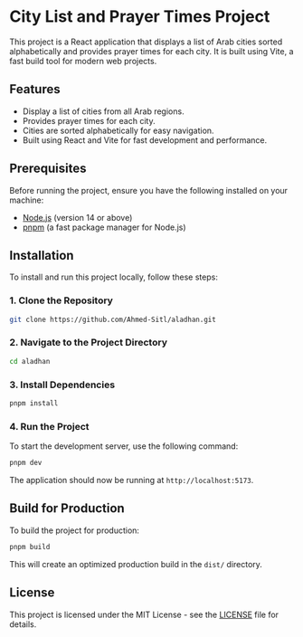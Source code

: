 # City List and Prayer Times Project

This project is a React application that displays a list of Arab cities sorted alphabetically and provides prayer times for each city. It is built using Vite, a fast build tool for modern web projects.

## Features

- Display a list of cities from all Arab regions.
- Provides prayer times for each city.
- Cities are sorted alphabetically for easy navigation.
- Built using React and Vite for fast development and performance.

## Prerequisites

Before running the project, ensure you have the following installed on your machine:

- [Node.js](https://nodejs.org/en/) (version 14 or above)
- [pnpm](https://pnpm.io/) (a fast package manager for Node.js)

## Installation

To install and run this project locally, follow these steps:

### 1. Clone the Repository

```bash
git clone https://github.com/Ahmed-Sitl/aladhan.git
```

### 2. Navigate to the Project Directory

```bash
cd aladhan
```

### 3. Install Dependencies

```bash
pnpm install
```

### 4. Run the Project

To start the development server, use the following command:

```bash
pnpm dev
```

The application should now be running at `http://localhost:5173`.

## Build for Production

To build the project for production:

```bash
pnpm build
```

This will create an optimized production build in the `dist/` directory.

## License

This project is licensed under the MIT License - see the [LICENSE](LICENSE) file for details.
